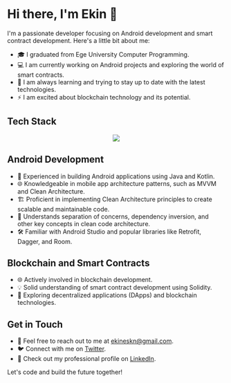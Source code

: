 # Hi there, I'm Ekin 👋

I'm a passionate developer focusing on Android development and smart contract development. 
Here's a little bit about me:

- 🎓 I graduated from Ege University Computer Programming.
- 💻 I am currently working on Android projects and exploring the world of smart contracts.
- 🚀 I am always learning and trying to stay up to date with the latest technologies.
- ⚡ I am excited about blockchain technology and its potential.

## Tech Stack
<p align="center">
  <a href="https://skillicons.dev">
    <img src="https://skillicons.dev/icons?i=java,kotlin,solidity,xd,git,postman" />
  </a>
</p>

## Android Development
- 📱 Experienced in building Android applications using Java and Kotlin.
- 🌐 Knowledgeable in mobile app architecture patterns, such as MVVM and Clean Architecture.
- 🏗️ Proficient in implementing Clean Architecture principles to create scalable and maintainable code.
- 🧠 Understands separation of concerns, dependency inversion, and other key concepts in clean code architecture.
- 🛠️ Familiar with Android Studio and popular libraries like Retrofit, Dagger, and Room.

## Blockchain and Smart Contracts
- 🌐 Actively involved in blockchain development.
- 💡 Solid understanding of smart contract development using Solidity.
- 🧠 Exploring decentralized applications (DApps) and blockchain technologies.

## Get in Touch
- 📧 Feel free to reach out to me at [ekineskn@gmail.com](mailto:ekineskn@gmail.com).
- 🐦 Connect with me on [Twitter](https://twitter.com/ekineskn).
- 💼 Check out my professional profile on [LinkedIn](https://www.linkedin.com/in/ekin-eskin/).

Let's code and build the future together!
